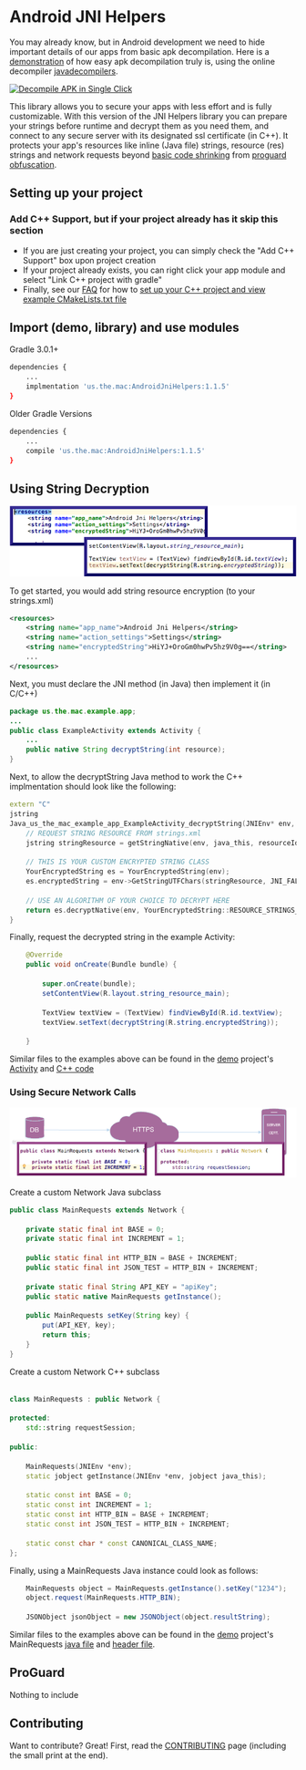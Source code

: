 # Android JNI Helpers #

You may already know, but in Android development we need to hide important details of our apps from basic apk decompilation. Here is a [demonstration](https://www.youtube.com/watch?v=TfLq9nsLWOc)  of how easy apk decompilation truly is, using the online decompiler [javadecompilers](http://www.javadecompilers.com/apk).


[![Decompile APK in Single Click](https://img.youtube.com/vi/TfLq9nsLWOc/0.jpg)](https://www.youtube.com/watch?v=TfLq9nsLWOc)


This library allows you to secure your apps with less effort and is fully customizable. With this version of the JNI Helpers library you can prepare your strings before runtime and decrypt them as you need them, and connect to any secure server with its designated ssl certificate (in C++). It protects your app's resources like inline (Java file) strings, resource (res) strings and network requests beyond
[basic code shrinking](https://developer.android.com/studio/build/shrink-code.html) from [proguard obfuscation](https://www.guardsquare.com/en/proguard).

## Setting up your project ##
### Add C++ Support, but if your project already has it skip this section ###
- If you are just creating your project, you can simply check the "Add C++ Support" box upon project creation
- If your project already exists, you can right click your app module and select "Link C++ project with gradle"
- Finally, see our [FAQ](FAQ.md) for how to [set up your C++ project and view example CMakeLists.txt file](FAQ.md#setting-up-your-android-studio-c-project)

## Import (demo, library) and use modules ##

Gradle 3.0.1+
```bash
dependencies {
    ...
    implmentation 'us.the.mac:AndroidJniHelpers:1.1.5'
}
```

Older Gradle Versions
```bash
dependencies {
    ...
    compile 'us.the.mac:AndroidJniHelpers:1.1.5'
}
```

## Using String Decryption ##

![Android JNI Encryption Preview](screenshots/android-jni-encryption-preview.png)

To get started, you would add string resource encryption (to your strings.xml)
```xml
<resources>
    <string name="app_name">Android Jni Helpers</string>
    <string name="action_settings">Settings</string>
    <string name="encryptedString">HiYJ+OroGm0hwPv5hz9V0g==</string>
    ...
</resources>
```

Next, you must declare the JNI method (in Java) then implement it (in C/C++)
```Java
package us.the.mac.example.app;
...
public class ExampleActivity extends Activity {
    ...
    public native String decryptString(int resource);
}
```

Next, to allow the decryptString Java method to work the C++ implmentation should look like the following:
```C++
extern "C"
jstring
Java_us_the_mac_example_app_ExampleActivity_decryptString(JNIEnv* env, jobject java_this, jint resourceId) {
    // REQUEST STRING RESOURCE FROM strings.xml
    jstring stringResource = getStringNative(env, java_this, resourceId);

    // THIS IS YOUR CUSTOM ENCRYPTED STRING CLASS
    YourEncryptedString es = YourEncryptedString(env);
    es.encryptedString = env->GetStringUTFChars(stringResource, JNI_FALSE);

    // USE AN ALGORITHM OF YOUR CHOICE TO DECRYPT HERE
    return es.decryptNative(env, YourEncryptedString::RESOURCE_STRINGS_ALGORITHM);
}
```

Finally, request the decrypted string in the example Activity:
```Java
    @Override
    public void onCreate(Bundle bundle) {

        super.onCreate(bundle);
        setContentView(R.layout.string_resource_main);

        TextView textView = (TextView) findViewById(R.id.textView);
        textView.setText(decryptString(R.string.encryptedString));

    }
```

Similar files to the examples above can be found in the [demo](demo) project's [Activity](demo/src/main/java/us/the/mac/library/demo/androidjni/MainActivity.java) and [C++ code](demo/src/main/cpp/native-lib.cpp)

### Using Secure Network Calls ###

![Android JNI Network Preview](screenshots/android-jni-network-preview.png)

Create a custom Network Java subclass
```Java
public class MainRequests extends Network {

    private static final int BASE = 0;
    private static final int INCREMENT = 1;

    public static final int HTTP_BIN = BASE + INCREMENT;
    public static final int JSON_TEST = HTTP_BIN + INCREMENT;

    private static final String API_KEY = "apiKey";
    public static native MainRequests getInstance();

    public MainRequests setKey(String key) {
        put(API_KEY, key);
        return this;
    }
}
```

Create a custom Network C++ subclass
```C++

class MainRequests : public Network {

protected:
    std::string requestSession;

public:

    MainRequests(JNIEnv *env);
    static jobject getInstance(JNIEnv *env, jobject java_this);

    static const int BASE = 0;
    static const int INCREMENT = 1;
    static const int HTTP_BIN = BASE + INCREMENT;
    static const int JSON_TEST = HTTP_BIN + INCREMENT;

    static const char * const CANONICAL_CLASS_NAME;
};
```

Finally, using a MainRequests Java instance could look as follows:
```Java
    MainRequests object = MainRequests.getInstance().setKey("1234");
    object.request(MainRequests.HTTP_BIN);

    JSONObject jsonObject = new JSONObject(object.resultString);
```
Similar files to the examples above can be found in the [demo](demo) project's MainRequests [java file](demo/src/main/java/us/the/mac/library/demo/androidjni/MainRequests.java) and [header file](demo/src/main/cpp/MainRequests.h).

## ProGuard
Nothing to include

## Contributing
Want to contribute? Great! First, read the [CONTRIBUTING](CONTRIBUTING.md) page (including the small print at the end).